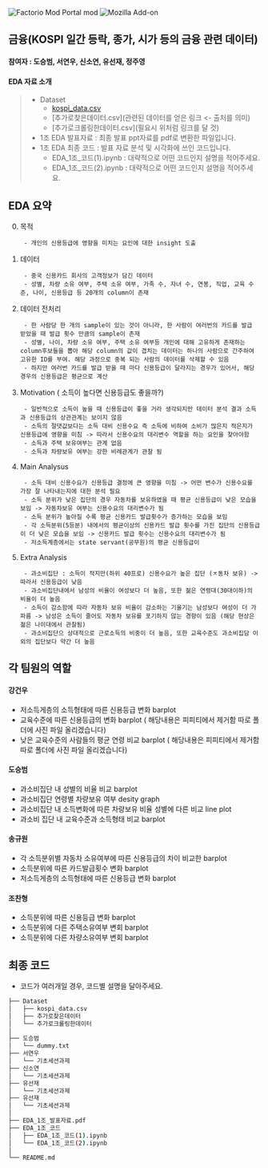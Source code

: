 ![Factorio Mod Portal mod](https://img.shields.io/factorio-mod-portal/last-updated/rso-mod)
![Mozilla Add-on](https://img.shields.io/amo/dw/dustman)

## 금융(KOSPI 일간 등락, 종가, 시가 등의 금융 관련 데이터)


#### 참여자 : 도승범, 서연우, 신소연, 유선재, 정주영

#### EDA 자료 소개
> * Dataset
>   * [kospi_data.csv](https://dacon.io/competitions/official/235980/data)
>   * [추가로찾은데이터.csv](관련된 데이터를 얻은 링크 <- 출처를 의미)
>   * [추가로크롤링한데이터.csv](필요시 위처럼 링크를 달 것)
> * 1조 EDA 발표자료 : 최종 발표 ppt자료를 pdf로 변환한 파일입니다.
> * 1조 EDA 최종 코드 : 발표 자료 분석 및 시각화에 쓰인 코드입니다.
>   * EDA_1조_코드(1).ipynb : 대략적으로 어떤 코드인지 설명을 적어주세요.
>   * EDA_1조_코드(2).ipynb : 대략적으로 어떤 코드인지 설명을 적어주세요.



## EDA 요약

0. 목적
    
        - 개인의 신용등급에 영향을 미치는 요인에 대한 insight 도출
   
1. 데이터

        - 중국 신용카드 회사의 고객정보가 담긴 데이터
        - 성별, 차량 소유 여부, 주택 소유 여부, 가족 수, 자녀 수, 연봉, 직업, 교육 수준, 나이, 신용등급 등 20개의 column이 존재
 
2. 데이터 전처리
    
        - 한 사람당 한 개의 sample이 있는 것이 아니라, 한 사람이 여러번의 카드를 발급 받았을 때 발급 횟수 만큼의 sample이 존재
        - 성별, 나이, 차량 소유 여부, 주택 소유 여부등 개인에 대해 고유하게 존재하는 column후보들을 뽑아 해당 column의 값이 겹치는 데이터는 하나의 사람으로 간주하여 고유한 ID를 부여. 해당 과정으로 중복 되는 사람의 데이터를 삭제할 수 있음
        - 하지만 여러번 카드를 발급 받을 때 마다 신용등급이 달라지는 경우가 있어서, 해당 경우의 신용등급은 평균으로 계산
    
3. Motivation ( 소득이 높다면 신용등급도 좋을까?)
    
        - 일반적으로 소득이 높을 때 신용등급이 좋을 거라 생각되지만 데이터 분석 결과 소득과 신용등급의 상관관계는 보이지 않음
        - 소득의 절댓값보다는 소득 대비 신용수요 즉 소득에 비하여 소비가 많은지 적은지가 신용등급에 영향을 미침 -> 따라서 신용수요의 대리변수 역할을 하는 요인을 찾아야함
        - 소득과 주택 보유여부는 관계 없음
        - 소득과 차량보유 여부는 강한 비례관계가 관찰 됨
    
4. Main Analysus
    
        - 소득 대비 신용수요가 신용등급 결정에 큰 영향을 미침 -> 어떤 변수가 신용수요를 가장 잘 나타내는지에 대한 분석 필요
        - 소득 분위가 낮은 집단의 경우 자동차를 보유하였을 때 평균 신용등급이 낮은 모습을 보임 -> 자동차보유 여부는 신용수요의 대리변수가 됨
        - 소득 분위가 높아질 수록 평균 신용카드 발급횟수가 증가하는 모습을 보임 
        - 각 소득분위(5등분) 내에서의 평균이상의 신용카드 발급 횟수를 가진 집단의 신용등급이 더 낮은 모습을 보임 -> 신용카드 발급 횟수는 신용수요의 대리변수가 됨
        - 저소득계층에서는 state servant(공무원)의 평균 신용등급이 

5. Extra Analysis
    
        - 과소비집단 : 소득이 적지만(하위 40프로) 신용수요가 높은 집단 (ㅈ동차 보유) -> 따라서 신용등급이 낮음
        - 과소비집단내에서 남성의 비율이 여성보다 더 높음, 또한 젊은 연령대(30대이하)의 비율이 더 높음
        - 소득이 감소함에 따라 자동차 보유 비율이 감소하는 기울기는 남성보다 여성이 더 가파름 -> 남성은 소득이 줄어도 자동차 보유를 포기하지 않는 경향이 있음 (해당 현상은 젊은 나이대에서 관찰됨)
        - 과소비집단으 상대적으로 근로소득의 비중이 더 높음, 또한 교육수준도 과소비집담 이외의 집단보다 약간 더 높음
    




 ## 각 팀원의 역할
 
 #### 강건우
 - 저소득게층의 소득형태에 따른 신용등급 변화 barplot
 - 교육수준에 따른 신용등급의 변화 barplot ( 해당내용은 피피티에서 제거함 따로 폴더에 사진 파일 올리겠습니다) 
 - 낮은 교육수준의 사람들의 평균 연령 비교 barplot ( 해당내용은 피피티에서 제거함 따로 폴더에 사진 파일 올리겠습니다) 
 
 #### 도승범
 - 과소비집단 내 성별의 비율 비교 barplot
 - 과소비집단 연령별 차량보유 여부 desity graph
 - 과소비집단 내 소득변화에 따른 차량보유 비율 성별에 다른 비교 line plot
 - 과소비 집단 내 교육수준과 소득형태 비교 barplot
 
 #### 송규원
 - 각 소득분위별 자동차 소유여부에 따른 신용등급의 차이 비교한 barplot
 - 소득분위에 따른 카드발급횟수 변화 barplot
 - 저소득게층의 소득형태에 따른 신용등급 변화 barplot
 
 #### 조찬형
 - 소득분위에 따른 신용등급 변화  barplot
 - 소득분위에 다른 주택소유여부 변회 barplot
 - 소득분위에 다른 차량소유여부 변회 barplot





## 최종 코드
- 코드가 여러개일 경우, 코드별 설명을 달아주세요.

```bash
├── Dataset
│   ├── kospi_data.csv
│   ├── 추가로찾은데이터
│   └── 추가로크롤링한데이터
│
├── 도승범
│   └── dummy.txt
├── 서연우
│   └── 기초세션과제
├── 신소연
│   └── 기초세션과제
├── 유선재
│   └── 기초세션과제
├── 유선재
│   └── 기초세션과제
│
├── EDA_1조_발표자료.pdf
├── EDA_1조_코드
│   ├── EDA_1조_코드(1).ipynb
│   └── EDA_1조_코드(2).ipynb
│
└── README.md
``` 
